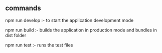 ## commands 

npm run develop :- to start the application development mode

npm run build :- builds the application in production mode and bundles in dist folder

npm run test :- runs the test files